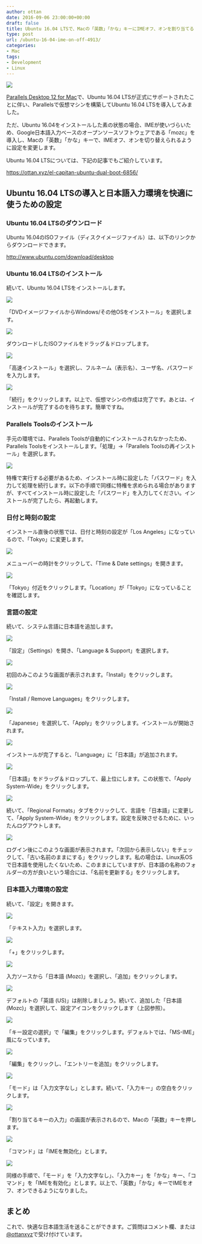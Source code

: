 ```yaml
---
author: ottan
date: 2016-09-06 23:00:00+00:00
draft: false
title: Ubuntu 16.04 LTSで、Macの「英数」「かな」キーにIMEオフ、オンを割り当てる
type: post
url: /ubuntu-16-04-ime-on-off-4913/
categories:
- Mac
tags:
- Development
- Linux
---
```


![](/uploads/2016/09/160906-57cec060360f9.jpg)






[Parallels Desktop 12 for Mac](http://www.parallels.com/jp/)で、Ubuntu 16.04 LTSが正式にサポートされたことに伴い、Parallelsで仮想マシンを構築してUbuntu 16.04 LTSを導入してみました。





ただ、Ubuntu 16.04をインストールした素の状態の場合、IMEが使いづらいため、Google日本語入力ベースのオープンソースソフトウェアである「mozc」を導入し、Macの「英数」「かな」キーで、IMEオフ、オンを切り替えられるように設定を変更します。





Ubuntu 16.04 LTSについては、下記の記事でもご紹介しています。



https://ottan.xyz/el-capitan-ubuntu-dual-boot-6856/



## Ubuntu 16.04 LTSの導入と日本語入力環境を快適に使うための設定





### Ubuntu 16.04 LTSのダウンロード





Ubuntu 16.04のISOファイル（ディスクイメージファイル）は、以下のリンクからダウンロードできます。



http://www.ubuntu.com/download/desktop



### Ubuntu 16.04 LTSのインストール





続いて、Ubuntu 16.04 LTSをインストールします。





![](/uploads/2016/09/160906-57cec21bc25a7.png)






「DVDイメージファイルからWindows/その他OSをインストール」を選択します。





![](/uploads/2016/09/160906-57cec223ed1a2.png)






ダウンロードしたISOファイルをドラッグ＆ドロップします。





![](/uploads/2016/09/160906-57cec22b0436b.png)






「高速インストール」を選択し、フルネーム（表示名）、ユーザ名、パスワードを入力します。





![](/uploads/2016/09/160906-57cec230d6707.png)






「続行」をクリックします。以上で、仮想マシンの作成は完了です。あとは、インストールが完了するのを待ちます。簡単ですね。





### Parallels Toolsのインストール





手元の環境では、Parallels Toolsが自動的にインストールされなかったため、Parallels Toolsをインストールします。「処理」→「Parallels Toolsの再インストール」を選択します。





![](/uploads/2016/09/160906-57cec455066b4.png)






特権で実行する必要があるため、インストール時に設定した「パスワード」を入力して処理を続行します。以下の手順で同様に特権を求められる場合がありますが、すべてインストール時に設定した「パスワード」を入力してください。インストールが完了したら、再起動します。





### 日付と時刻の設定





インストール直後の状態では、日付と時刻の設定が「Los Angeles」になっているので、「Tokyo」に変更します。





![](/uploads/2016/09/160906-57cec82d26c48.png)






メニューバーの時計をクリックして、「Time & Date settings」を開きます。





![](/uploads/2016/09/160906-57cec88d09c49.png)






「Tokyo」付近をクリックします。「Location」が「Tokyo」になっていることを確認します。





### 言語の設定





続いて、システム言語に日本語を追加します。





![](/uploads/2016/09/160906-57cec89be125e.png)






「設定」（Settings）を開き、「Language & Support」を選択します。





![](/uploads/2016/09/160906-57cec8a2c6115.png)






初回のみこのような画面が表示されます。「Install」をクリックします。





![](/uploads/2016/09/160906-57cec8a9aee56.png)






「Install / Remove Languages」をクリックします。





![](/uploads/2016/09/160906-57cec8b01559f.png)






「Japanese」を選択して、「Apply」をクリックします。インストールが開始されます。





![](/uploads/2016/09/160906-57cec8b683f74.png)






インストールが完了すると、「Language」に「日本語」が追加されます。





![](/uploads/2016/09/160906-57cec8bd30fab.png)






「日本語」をドラッグ＆ドロップして、最上位にします。この状態で、「Apply System-Wide」をクリックします。





![](/uploads/2016/09/160906-57cec8c6b5d26.png)






続いて、「Regional Formats」タブをクリックして、言語を「日本語」に変更して、「Apply System-Wide」をクリックします。設定を反映させるために、いったんログアウトします。





![](/uploads/2016/09/160906-57cec8d8b4e6d.png)






ログイン後にこのような画面が表示されます。「次回から表示しない」をチェックして、「古い名前のままにする」をクリックします。私の場合は、Linux系OSで日本語を使用したくないため、このままにしていますが、日本語の名称のフォルダーの方が良いという場合には、「名前を更新する」をクリックします。





### 日本語入力環境の設定





続いて、「設定」を開きます。





![](/uploads/2016/09/160906-57cec8e9f23bd.png)






「テキスト入力」を選択します。





![](/uploads/2016/09/160906-57cec8f14bc0a.png)






「+」をクリックします。





![](/uploads/2016/09/160906-57cec8fa8d743.png)






入力ソースから「日本語 (Mozc)」を選択し、「追加」をクリックします。





![](/uploads/2016/09/160906-57cec900b8afb.png)






デフォルトの「英語 (US)」は削除しましょう。続いて、追加した「日本語 (Mozc)」を選択して、設定アイコンをクリックします（上図参照）。





![](/uploads/2016/09/160906-57cec906d8eed.png)






「キー設定の選択」で「編集」をクリックします。デフォルトでは、「MS-IME」風になっています。





![](/uploads/2016/09/160906-57cec90d59444.png)






「編集」をクリックし、「エントリーを追加」をクリックします。





![](/uploads/2016/09/160906-57cec9146bd84.png)






「モード」は「入力文字なし」とします。続いて、「入力キー」の空白をクリックします。





![](/uploads/2016/09/160906-57cec91a5db3f.png)






「割り当てるキーの入力」の画面が表示されるので、Macの「英数」キーを押します。





![](/uploads/2016/09/160906-57cec91fe72ba.png)






「コマンド」は「IMEを無効化」とします。





![](/uploads/2016/09/160906-57cec9261ec01.png)






同様の手順で、「モード」を「入力文字なし」、「入力キー」を「かな」キー、「コマンド」を「IMEを有効化」とします。以上で、「英数」「かな」キーでIMEをオフ、オンできるようになりました。





## まとめ





これで、快適な日本語生活を送ることができます。ご質問はコメント欄、または[@ottanxyz](https://twitter.com/ottanxyz)で受け付けています。
